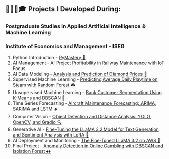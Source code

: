 ## 🧑🏼‍💻🎓 Projects I Developed During:
### Postgraduate Studies in Applied Artificial Intelligence & Machine Learning
### Institute of Economics and Management - ISEG
 1. Python Introduction - [PyMastery 🐍](https://github.com/miguelcaldeiraa/Postgrad_Python_Introduction.git)
 2. AI Management - AI Project Profitability in Railway Maintenance with IoT Focus
 3. AI Data Modeling - [Analysis and Prediction of Diamond Prices 💎](https://github.com/miguelcaldeiraa/Postgrad_AI_Data_Modeling.git)
 4. Supervised Machine Learning - [Predicting Average Daily Playtime on Steam with Random Forest 🎮](https://github.com/miguelcaldeiraa/Postgrad_Supervised_Machine_Learning.git)
 5. Unsupervised Machine Learning - [Bank Customer Segmentation Using K-Means and DBSCAN 🏦](https://github.com/miguelcaldeiraa/Postgrad_Unsupervised_Machine_Learning.git)
 6. Time Series Forecasting - [Aircraft Maintenance Forecasting: ARIMA, SARIMA and LSTM ✈️](https://github.com/miguelcaldeiraa/Postgrad_Time_Series_Forecasting.git)
 7. Computer Vision - [Object Detection and Distance Analysis: YOLO, OpenCV, and Gradio 🔍](https://github.com/miguelcaldeiraa/Postgrad_Deep_Learning.git)
 8. Generative AI - [Fine-Tuning the LLaMA 3.2 Model for Text Generation and Sentiment Analysis with LoRA 🧠](https://github.com/miguelcaldeiraa/Postgrad_Generative_AI.git)
 9. AI Deployment and Monitoring - [The Fine-Tuned LLaMA 3.2 on AWS 🚀]()
 10. Final Project - [Anomaly Detection in Online Gambling with DBSCAN and Isolation Forest ♠️♦️]()

     




